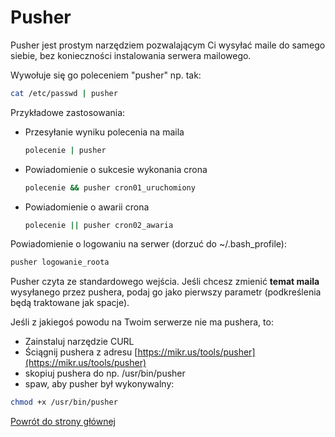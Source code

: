# Pusher

Pusher jest prostym narzędziem pozwalającym Ci wysyłać maile do samego siebie, bez konieczności instalowania serwera mailowego.

Wywołuje się go poleceniem "pusher" np. tak:

```bash
cat /etc/passwd | pusher
```

Przykładowe zastosowania:

- Przesyłanie wyniku polecenia na maila
    
    ```bash
    polecenie | pusher
    ```
    
- Powiadomienie o sukcesie wykonania crona
    
    ```bash
    polecenie && pusher cron01_uruchomiony
    ```
    
- Powiadomienie o awarii crona
    
    ```bash
    polecenie || pusher cron02_awaria
    ```
    

Powiadomienie o logowaniu na serwer (dorzuć do ~/.bash_profile):

```bash
pusher logowanie_roota
```

Pusher czyta ze standardowego wejścia. Jeśli chcesz zmienić **temat maila** wysyłanego przez pushera, podaj go jako pierwszy parametr (podkreślenia będą traktowane jak spacje).

Jeśli z jakiegoś powodu na Twoim serwerze nie ma pushera, to:

- Zainstaluj narzędzie CURL
- Ściągnij pushera z adresu [https://mikr.us/tools/pusher](https://mikr.us/tools/pusher)
- skopiuj pushera do np. /usr/bin/pusher
- spaw, aby pusher był wykonywalny:

```bash
chmod +x /usr/bin/pusher
```

[Powrót do strony głównej](/)